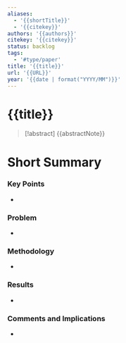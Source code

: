 ```yaml
---
aliases:
  - '{{shortTitle}}'
  - '{{citekey}}'
authors: '{{authors}}'
citekey: '{{citekey}}'
status: backlog
tags:
  - '#type/paper'
title: '{{title}}'
url: '{{URL}}'
year: '{{date | format("YYYY/MM")}}'
---
```


# {{title}}

> \[!abstract\]
> {{abstractNote}}

# Short Summary

### Key Points

-

### Problem

-

### Methodology

-

### Results

-

### Comments and Implications

-
